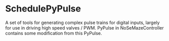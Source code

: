 # SchedulePyPulse

A set of tools for generating complex pulse trains for digital inputs, largely for use in driving high speed valves / PWM. PyPulse in NoSeMazeController contains some modification from this PyPulse.
